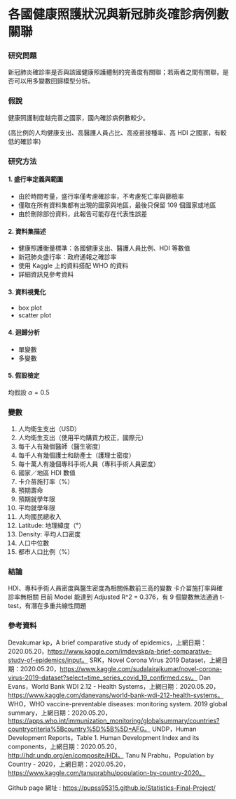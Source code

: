 # 各國健康照護狀況與新冠肺炎確診病例數關聯

### 研究問題
新冠肺炎確診率是否與該國健康照護體制的完善度有關聯；若兩者之間有關聯，是否可以用多變數回歸模型分析。

### 假說
健康照護制度越完善之國家，國內確診病例數較少。

(高比例的人均健康支出、高醫護人員占比、高疫苗接種率、高 HDI 之國家，有較低的確診率)

### 研究方法
#### 1. 盛行率定義與範圍
* 由於時間考量，盛行率僅考慮確診率，不考慮死亡率與篩檢率
* 僅取在所有資料集都有出現的國家與地區，最後只保留 109 個國家或地區
* 由於刪除部份資料，此報告可能存在代表性誤差
#### 2. 資料集描述
* 健康照護衡量標準：各國健康支出、醫護人員比例、HDI 等數值
* 新冠肺炎盛行率：政府通報之確診率
* 使用 Kaggle 上的資料搭配 WHO 的資料
* 詳細資訊見參考資料
#### 3. 資料視覺化
* box plot
* scatter plot
#### 4. 迴歸分析
* 單變數
* 多變數
#### 5. 假設檢定
均假設 $\alpha = 0.5$

### 變數
1. 人均衛生支出（USD）
2. 人均衛生支出（使用平均購買力校正，國際元）
3. 每千人有幾個醫師（醫生密度） 
4. 每千人有幾個護士和助產士（護理士密度）
5. 每十萬人有幾個專科手術人員（專科手術人員密度）
6. 國家／地區 HDI 數值
7. 卡介苗施打率（%）
8. 預期壽命
9. 預期就學年限
10. 平均就學年限
11. 人均國民總收入
12. Latitude: 地理緯度（°）
13. Density: 平均人口密度
14. 人口中位數
15. 都市人口比例（%）
### 結論
HDI、專科手術人員密度與醫生密度為相關係數前三高的變數
卡介苗施打率與確診率無相關
目前 Model 能達到 Adjusted R^2 = 0.376，有 9 個變數無法通過 t-test，有潛在多重共線性問題
### 參考資料
Devakumar kp，A brief comparative study of epidemics，上網日期：2020.05.20，https://www.kaggle.com/imdevskp/a-brief-comparative-study-of-epidemics/input。
SRK，Novel Corona Virus 2019 Dataset，上網日期：2020.05.20，https://www.kaggle.com/sudalairajkumar/novel-corona-virus-2019-dataset?select=time_series_covid_19_confirmed.csv。
Dan Evans，World Bank WDI 2.12 - Health Systems，上網日期：2020.05.20，https://www.kaggle.com/danevans/world-bank-wdi-212-health-systems。
WHO，WHO vaccine-preventable diseases: monitoring system. 2019 global summary，上網日期：2020.05.20，https://apps.who.int/immunization_monitoring/globalsummary/countries?countrycriteria%5Bcountry%5D%5B%5D=AFG。
UNDP，Human Development Reports，Table 1. Human Development Index and its components，上網日期：2020.05.20，http://hdr.undp.org/en/composite/HDI。
Tanu N Prabhu，Population by Country - 2020，上網日期：2020.05.20，https://www.kaggle.com/tanuprabhu/population-by-country-2020。

Github page 網址 : https://pupss95315.github.io/Statistics-Final-Project/
